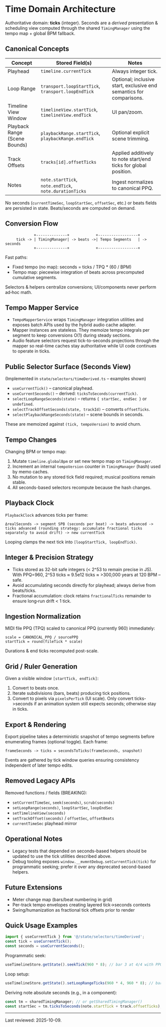 # Time Domain Architecture

Authoritative domain: **ticks** (integer). Seconds are a _derived_ presentation & scheduling view
computed through the shared `TimingManager` using the tempo map + global BPM fallback.

## Canonical Concepts

| Concept                       | Stored Field(s)                                        | Notes                                                               |
| ----------------------------- | ------------------------------------------------------ | ------------------------------------------------------------------- |
| Playhead                      | `timeline.currentTick`                                 | Always integer tick.                                                |
| Loop Range                    | `transport.loopStartTick`, `transport.loopEndTick`     | Optional; inclusive start, exclusive end semantics for comparisons. |
| Timeline View Window          | `timelineView.startTick`, `timelineView.endTick`       | UI pan/zoom.                                                        |
| Playback Range (Scene Bounds) | `playbackRange.startTick`, `playbackRange.endTick`     | Optional explicit scene trimming.                                   |
| Track Offsets                 | `tracks[id].offsetTicks`                               | Applied additively to note start/end ticks for global position.     |
| Notes                         | `note.startTick`, `note.endTick`, `note.durationTicks` | Ingest normalizes to canonical PPQ.                                 |

No seconds (`currentTimeSec`, `loopStartSec`, `offsetSec`, etc.) or beats fields are persisted in state. Beats/seconds are computed on demand.

## Conversion Flow

```
             +--------------+            +------------------+
     tick -> | TimingManager| -> beats ->| Tempo Segments   | -> seconds
             +--------------+            +------------------+
```

Fast paths:

-   Fixed tempo (no map): seconds = ticks / TPQ \* (60 / BPM)
-   Tempo map: piecewise integration of beats across precomputed cumulative segments.

Selectors & helpers centralize conversions; UI/components never perform ad‑hoc math.

## Tempo Mapper Service

- `TempoMapperService` wraps `TimingManager` integration utilities and exposes batch APIs used by the
  hybrid audio cache adapter.
- Mapper instances are stateless. They memoize tempo integrals per segment to keep conversions O(1)
  during steady sections.
- Audio feature selectors request tick-to-seconds projections through the mapper so real-time caches
  stay authoritative while UI code continues to operate in ticks.

## Public Selector Surface (Seconds View)

(Implemented in `state/selectors/timeDerived.ts` – examples shown)

-   `useCurrentTick()` – canonical playhead.
-   `useCurrentSeconds()` – derived: `ticksToSeconds(currentTick)`.
-   `selectLoopRangeSeconds(state)` – returns `{ startSec, endSec }` or `undefined`.
-   `selectTrackOffsetSeconds(state, trackId)` – converts `offsetTicks`.
-   `selectPlaybackRangeSeconds(state)` – scene bounds in seconds.

These are memoized against `(tick, tempoVersion)` to avoid churn.

## Tempo Changes

Changing BPM or tempo map:

1. Mutate `timeline.globalBpm` or set new tempo map on `TimingManager`.
2. Increment an internal `tempoVersion` counter in `TimingManager` (hash) used by memo caches.
3. No mutation to any stored tick field required; musical positions remain stable.
4. All seconds-based selectors recompute because the hash changes.

## Playback Clock

`PlaybackClock` advances ticks per frame:

```
ΔrealSeconds -> segment SPB (seconds per beat) -> beats advanced -> ticks advanced (rounding strategy: accumulate fractional ticks separately to avoid drift) -> new currentTick
```

Looping clamps the next tick into `[loopStartTick, loopEndTick)`.

## Integer & Precision Strategy

-   Ticks stored as 32-bit safe integers (< 2^53 to remain precise in JS). With PPQ=960, 2^53 ticks ≈ 9.5e12 ticks ≈ >300,000 years at 120 BPM – safe.
-   Avoid accumulating seconds directly for playhead; always derive from beats/ticks.
-   Fractional accumulation: clock retains `fractionalTicks` remainder to ensure long‑run drift < 1 tick.

## Ingestion Normalization

MIDI file PPQ (TPQ) scaled to canonical PPQ (currently 960) immediately:

```
scale = CANONICAL_PPQ / sourcePPQ
startTick = round(fileTick * scale)
```

Durations & end ticks recomputed post-scale.

## Grid / Ruler Generation

Given a visible window `[startTick, endTick]`:

1. Convert to beats once.
2. Iterate subdivisions (bars, beats) producing tick positions.
3. Convert to pixels via `pixelsPerTick` (UI scale). Only convert ticks->seconds if an animation system still expects seconds; otherwise stay in ticks.

## Export & Rendering

Export pipeline takes a deterministic snapshot of tempo segments before enumerating frames (optional toggle). Each frame:

```
frameSeconds -> ticks = secondsToTicks(frameSeconds, snapshot)
```

Events are gathered by tick window queries ensuring consistency independent of later tempo edits.

## Removed Legacy APIs

Removed functions / fields (BREAKING):

-   `setCurrentTimeSec`, `seek(seconds)`, `scrub(seconds)`
-   `setLoopRange(seconds)`, `loopStartSec`, `loopEndSec`
-   `setTimelineView(seconds)`
-   `setTrackOffset(seconds)` / `offsetSec`, `offsetBeats`
-   `currentTimeSec` playhead mirror

## Operational Notes

-   Legacy tests that depended on seconds-based helpers should be updated to use the tick utilities described above.
-   Debug tooling exposes `window.__mvmntDebug.setCurrentTick(tick)` for programmatic seeking; prefer it over any deprecated second-based helpers.

## Future Extensions

-   Meter change map (bars/beat numbering in grid)
-   Per-track tempo envelopes creating layered tick->seconds contexts
-   Swing/humanization as fractional tick offsets prior to render

## Quick Usage Examples

```ts
import { useCurrentTick } from '@/state/selectors/timeDerived';
const tick = useCurrentTick();
const seconds = useCurrentSeconds();
```

Programmatic seek:

```ts
useTimelineStore.getState().seekTick(960 * 8); // bar 3 at 4/4 with PPQ=960
```

Loop setup:

```ts
useTimelineStore.getState().setLoopRangeTicks(960 * 4, 960 * 8); // bars 2-3
```

Deriving note absolute seconds (e.g., in a component):

```ts
const tm = sharedTimingManager; // or getSharedTimingManager()
const startSec = tm.ticksToSeconds(note.startTick + track.offsetTicks);
```

---

Last reviewed: 2025-10-09.
